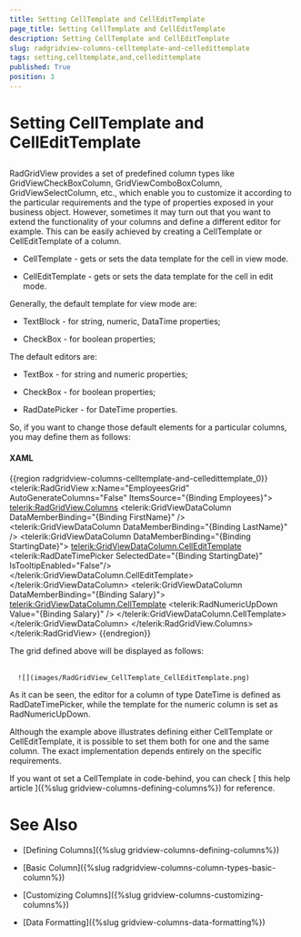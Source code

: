 ```yaml
---
title: Setting CellTemplate and CellEditTemplate
page_title: Setting CellTemplate and CellEditTemplate
description: Setting CellTemplate and CellEditTemplate
slug: radgridview-columns-celltemplate-and-celledittemplate
tags: setting,celltemplate,and,celledittemplate
published: True
position: 3
---
```


# Setting CellTemplate and CellEditTemplate



## 

RadGridView provides a set of predefined column types like GridViewCheckBoxColumn, GridViewComboBoxColumn, GridViewSelectColumn, etc., which enable you to customize it according to the particular requirements and the type of properties exposed in your business object. However, sometimes it may turn out that you want to extend the functionality of your columns and define a different editor for example. This can be easily achieved by creating a CellTemplate or CellEditTemplate of a column.

* CellTemplate - gets or sets the data template for the cell in view mode.

* CellEditTemplate - gets or sets the data template for the cell in edit mode.

Generally, the default template for view mode are:

* TextBlock - for string, numeric, DataTime properties;

* CheckBox - for boolean properties;

The default editors are:

* TextBox - for string and numeric properties;

* CheckBox - for boolean properties;

* RadDatePicker - for DateTime properties.

So, if you want to change those default elements for a particular columns, you may define them as follows:

#### __XAML__

{{region radgridview-columns-celltemplate-and-celledittemplate_0}}
	<telerik:RadGridView x:Name="EmployeesGrid" AutoGenerateColumns="False" ItemsSource="{Binding Employees}">
	 <telerik:RadGridView.Columns>
	  <telerik:GridViewDataColumn DataMemberBinding="{Binding FirstName}" />
	  <telerik:GridViewDataColumn DataMemberBinding="{Binding LastName}" />
	  <telerik:GridViewDataColumn DataMemberBinding="{Binding StartingDate}">
	   <telerik:GridViewDataColumn.CellEditTemplate>
	    <DataTemplate>
	     <telerik:RadDateTimePicker SelectedDate="{Binding StartingDate}" IsTooltipEnabled="False"/>
	    </DataTemplate>
	   </telerik:GridViewDataColumn.CellEditTemplate>
	  </telerik:GridViewDataColumn>
	  <telerik:GridViewDataColumn DataMemberBinding="{Binding Salary}">
	   <telerik:GridViewDataColumn.CellTemplate>
	    <DataTemplate>
	     <telerik:RadNumericUpDown Value="{Binding Salary}" />
	    </DataTemplate>
	   </telerik:GridViewDataColumn.CellTemplate>
	  </telerik:GridViewDataColumn>
	 </telerik:RadGridView.Columns>
	</telerik:RadGridView>
	{{endregion}}



The grid defined above will be displayed as follows:




         
      ![](images/RadGridView_CellTemplate_CellEditTemplate.png)



As it can be seen, the editor for a column of type DateTime is defined as RadDateTimePicker, while the template for the numeric column is set as RadNumericUpDown.

Although the example above illustrates defining either CellTemplate or CellEditTemplate, it is possible to set them both for one and the same column. The exact implementation depends entirely on the specific requirements. 

If you want ot set a CellTemplate in code-behind, you can check
         [
           this help article
         ]({%slug gridview-columns-defining-columns%})
           for reference.
        

# See Also

 * [Defining Columns]({%slug gridview-columns-defining-columns%})

 * [Basic Column]({%slug radgridview-columns-column-types-basic-column%})

 * [Customizing Columns]({%slug gridview-columns-customizing-columns%})

 * [Data Formatting]({%slug gridview-columns-data-formatting%})
